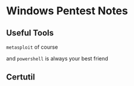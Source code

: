 # Windows Pentest Notes
## Useful Tools
`metasploit` of course

and `powershell` is always your best friend

## Certutil 

